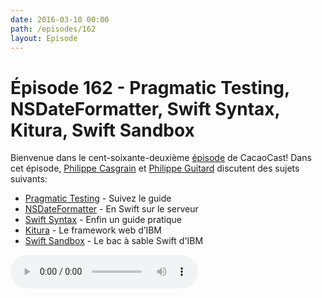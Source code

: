```yaml
---
date: 2016-03-10 00:00
path: /episodes/162
layout: Episode
---
```

# Épisode 162 - Pragmatic Testing, NSDateFormatter, Swift Syntax, Kitura, Swift Sandbox
<p>Bienvenue dans le cent-soixante-deuxième <a href="https://cacaocast.com/media/cacaocast_162.mp3" title="CacaoCast Episode 162">épisode</a> de CacaoCast! Dans cet épisode, <a href="http://www.twitter.com/philippec" title="Philippe Casgrain sur Twitter">Philippe Casgrain</a> et <a href="http://www.twitter.com/philippeguitard" title="Philippe Guitard sur Twitter">Philippe Guitard</a> discutent des sujets suivants:</p>
<ul><li><a href="https://github.com/orta/pragmatic-testing" title="Pragmatic Testing">Pragmatic Testing</a> - Suivez le guide</li>
<li><a href="http://nsdateformatter.com" title="NSDateFormatter">NSDateFormatter</a> - En Swift sur le serveur</li>
<li><a href="http://fuckingswiftsyntax.com" title="Swift Syntax">Swift Syntax</a> - Enfin un guide pratique</li>
<li><a href="https://github.com/IBM-Swift/Kitura" title="Kitura">Kitura</a> - Le framework web d’IBM</li>
<li><a href="https://developer.ibm.com/swift/products/ibm-swift-sandbox/" title="Swift Sandbox">Swift Sandbox</a> - Le bac à sable Swift d'IBM</li>
</ul>
<p><audio controls><source src="https://cacaocast.com/media/cacaocast_162.mp3" type="audio/mpeg"><source src="https://cacaocast.com/media/cacaocast_162.mp3" type="audio/mp4">Votre navigateur ne supporte pas l'élément audio / Your browser does not support the audio element.</audio></p>
